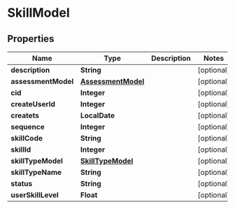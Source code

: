 

# SkillModel


## Properties

| Name | Type | Description | Notes |
|------------ | ------------- | ------------- | -------------|
|**description** | **String** |  |  [optional] |
|**assessmentModel** | [**AssessmentModel**](AssessmentModel.md) |  |  [optional] |
|**cid** | **Integer** |  |  [optional] |
|**createUserId** | **Integer** |  |  [optional] |
|**createts** | **LocalDate** |  |  [optional] |
|**sequence** | **Integer** |  |  [optional] |
|**skillCode** | **String** |  |  [optional] |
|**skillId** | **Integer** |  |  [optional] |
|**skillTypeModel** | [**SkillTypeModel**](SkillTypeModel.md) |  |  [optional] |
|**skillTypeName** | **String** |  |  [optional] |
|**status** | **String** |  |  [optional] |
|**userSkillLevel** | **Float** |  |  [optional] |



